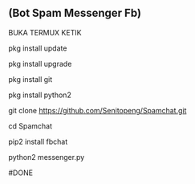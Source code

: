 (Bot Spam Messenger Fb)
-----------------------


BUKA TERMUX KETIK


pkg install update

pkg install upgrade

pkg install git

pkg install python2

git clone https://github.com/Senitopeng/Spamchat.git

cd Spamchat

pip2 install fbchat

python2 messenger.py


#DONE
